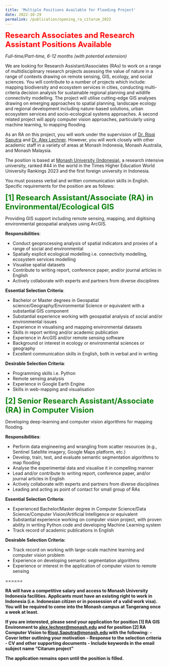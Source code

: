 ```yaml
---
title: 'Multiple Positions Available for Flooding Project'
date: 2022-10-29
permalink: /publication/opening_ra_citarum_2022
---
```


<font size="5" color="red"><b>Research Associates and Research Assistant Positions Available</b></font>

_Full-time/Part-time, 6-12 months (with potential extension)_

We are looking for Research Assistant/Associates (RAs) to work on a range of multidisciplinary research projects assessing the value of nature in a range of contexts drawing on remote sensing, GIS, ecology, and social sciences. You will contribute to a number of projects which include: mapping biodiversity and ecosystem services in cities, conducting multi-criteria decision analysis for sustainable regional planning and wildlife connectivity modelling. The project will utilise cutting-edge GIS analyses drawing on emerging approaches to spatial planning, landscape ecology and regional development including nature-based solutions, urban ecosystem services and socio-ecological systems approaches. A second related project will apply computer vision approaches, particularly using machine learning, to mapping flooding.

As an RA on this project, you will work under the supervision of [Dr. Risqi Saputra](https://www.monash.edu/indonesia/about-monash-in-indonesia/our-people/Muhamad-Risqi-Saputra) and [Dr. Alex Lechner](https://www.monash.edu/indonesia/about-monash-in-indonesia/our-people/alex-lechner). However, you will work closely with other academic staff in a variety of areas at Monash Indonesia, Monash Australia, and Monash Malaysia.

The position is based at [Monash University (Indonesia)](https://www.monash.edu/indonesia), a research intensive university, ranked #44 in the world in the Times Higher Education World University Rankings 2023 and the first foreign university in Indonesia.

You must possess verbal and written communication skills in English. Specific requirements for the position are as follows:

<font size="5" color="green"><b>[1] Research Assistant/Associate (RA) in Environmental/Ecological GIS </b></font>

Providing GIS support including remote sensing, mapping, and digitising environmental geospatial analyses using ArcGIS.

**Responsibilities**:
- Conduct geoprocessing analysis of spatial indicators and proxies of a range of social and environmental
- Spatially explicit ecological modelling i.e. connectivity modelling, ecosystem services modelling
- Visualise spatial datasets
- Contribute to writing report, conference paper, and/or journal articles in English
- Actively collaborate with experts and partners from diverse disciplines

**Essential Selection Criteria**:
- Bachelor or Master degrees in Geospatial science/Geography/Environmental Science or equivalent with a substantial GIS component
- Substantial experience working with geospatial analysis of social and/or environmental issues
- Experience in visualising and mapping environmental datasets
- Skills in report writing and/or academic publication
- Experience in ArcGIS and/or remote sensing software
- Background or interest in ecology or environmental sciences or geography
- Excellent communication skills in English, both in verbal and in writing

**Desirable Selection Criteria**:
- Programming skills i.e. Python
- Remote sensing analysis
- Experience in Google Earth Engine
- Skills in web-mapping and visualisation

<font size="5" color="green"><b>[2] Senior Research Assistant/Associate (RA) in Computer Vision</b></font>

Developing deep-learning and computer vision algorithms for mapping flooding.

**Responsibilities**:

- Perform data engineering and wrangling from scatter resources (e.g., Sentinel Satellite imagery, Google Maps platform, etc.) 
- Develop, train, test, and evaluate semantic segmentation algorithms to map flooding
- Analyse the experimental data and visualise it in compelling manner
- Lead and/or contribute to writing report, conference paper, and/or journal articles in English
- Actively collaborate with experts and partners from diverse disciplines
- Leading and acting as point of contact for small group of RAs

**Essential Selection Criteria**:

- Experienced Bachelor/Master degree in Computer Science/Data Science/Computer Vision/Artificial Intelligence or equivalent
- Substantial experience working on computer vision project, with proven ability in writing Python code and developing Machine Learning system
- Track record of academic publications in English

**Desirable Selection Criteria:**

- Track record on working with large-scale machine learning and computer vision problem
- Experience on developing semantic segmentation algorithms
- Experience or interest in the application of computer vision to remote sensing

======

**RA will have a competitive salary and access to Monash University Indonesia facilities. Applicants must have an existing right to work in Indonesia (i.e. Indonesian citizen or in possession of a valid work visa). You will be required to come into the Monash campus at Tangerang once a week at least.**

**If you are interested, please send your application for position [1] RA GIS Environment to alex.lechner@monash.edu and for position [2] RA Computer Vision to Risqi.Saputra@monash.edu with the following:**
**- Cover letter outlining your motivation**
**- Response to the selection criteria**
**- CV and other supporting documents**
**- Include keywords in the email subject name “Citarum project”**

**The application remains open until the position is filled.**

